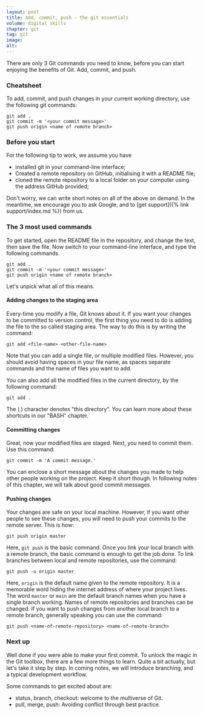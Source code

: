 ```yaml
---
layout: post
title: Add, commit, push - the git essentials
volume: digital skills
chapter: git
tag: git
image:
alt: 
---
```


There are only 3 Git commands you need to know, before you can start enjoying the benefits of Git.
Add, commit, and push.
<!-- excerpt-end -->

### Cheatsheet

To add, commit, and push changes in your current working directory, use the following git commands:

```
git add .
git commit -m '<your commit message>'
git push origin <name of remote branch>
```

### Before you start

For the following tip to work, we assume you have

- installed git in your command-line interface;
- Created a remote repository on GitHub, initialising it with a README file;
- cloned the remote repository to a local folder on your computer using the address GitHub provided;

Don't worry, we can write short notes on all of the above on demand.
In the meantime, we encourage you to ask Google, and to [get support]({% link support/index.md %}) from us.

### The 3 most used commands

To get started, open the README file in the repository, and change the text, then save the file.
Now switch to your command-line interface, and type the following commands.

```
git add .
git commit -m '<your commit message>'
git push origin <name of remote branch>
```

Let's unpick what all of this means.

#### Adding changes to the staging area

Every-time you modify a file, Git knows about it.
If you want your changes to be committed to version control, the first thing you need to do is adding the file to the so called staging area.
The way to do this is by writing the command:

`git add <file-name> <other-file-name>`

Note that you can add a single file, or multiple modified files.
However, you should avoid having spaces in your file name, as spaces separate commands and the name of files you want to add.

You can also add all the modified files in the current directory, by the following command:

`git add .`

The (.) character denotes "this directory". You can learn more about these shortcuts in our "BASH" chapter.

#### Committing changes

Great, now your modified files are staged.
Next, you need to commit them.
Use this command:

`git commit -m 'A commit message.'`

You can enclose a short message about the changes you made to help other people working on the project.
Keep it short though.
In following notes of this chapter, we will talk about good commit messages.

#### Pushing changes

Your changes are safe on your local machine.
However, if you want other people to see these changes, you will need to push your commits to the remote server.
This is how:

`git push origin master`

Here, `git push` is the basic command.
Once you link your local branch with a remote branch, the basic command is enough to get the job done.
To link branches between local and remote repositories, use the command:

`git push -u origin master`

Here, `origin` is the default name given to the remote repository.
It is a memorable word hiding the internet address of where your project lives.
The word `master` or `main` are the default branch names when you have a single branch working.
Names of remote repositories and branches can be changed.
If you want to push changes from another local branch to a remote branch, generally speaking you can use the command:

`git push <name-of-remote-repository> <name-of-remote-branch>`

### Next up

Well done if you were able to make your first commit.
To unlock the magic in the Git toolbox, there are a few more things to learn.
Quite a bit actually, but let's take it step by step.
In coming notes, we will introduce branching, and a typical development workflow.

Some commands to get excited about are:

- status, branch, checkout: welcome to the multiverse of Git.
- pull, merge, push: Avoiding conflict through best practice.